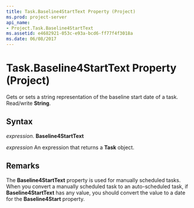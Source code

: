 ```yaml
---
title: Task.Baseline4StartText Property (Project)
ms.prod: project-server
api_name:
- Project.Task.Baseline4StartText
ms.assetid: e4682921-053c-e93a-bcd6-ff77f4f3018a
ms.date: 06/08/2017
---
```



# Task.Baseline4StartText Property (Project)

Gets or sets a string representation of the baseline start date of a task. Read/write  **String**.


## Syntax

 _expression_. **Baseline4StartText**

 _expression_ An expression that returns a **Task** object.


## Remarks

The  **Baseline4StartText** property is used for manually scheduled tasks. When you convert a manually scheduled task to an auto-scheduled task, if **Baseline4StartText** has any value, you should convert the value to a date for the **Baseline4Start** property.


